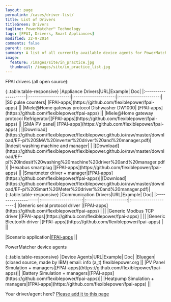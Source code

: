 ```yaml
---
layout: page
permalink: /cases/driver-list/
title: List of Drivers
titleGreen: Drivers
tagline: PowerMatcher™ Technology
tags: [FPAI, Drivers, Smart Appliances]
modified: 22-9-2014
comments: false
parent: cases
summary: A list of all currently available device agents for PowerMatcher and appliance drivers for FPAI.
image:
  feature: /images/site/in_practice.jpg
  thumbnail: /images/site/in_practice_list.jpg
---
```


FPAI drivers (all open source):

<div class="table-responsive" markdown="1">{:.table.table-responsive}
|Appliance Drivers|URL|Example| Doc|
|:--------------------|:--------------------:|:--------------------:|:--------------------:|
|S0 pulse counters| [FPAI-apps](https://github.com/flexiblepower/fpai-apps) ||
|Miele@Home gateway protocol Dishwasher DW1000| [FPAI-apps](https://github.com/flexiblepower/fpai-apps) ||
|Miele@Home gateway protocol Refrigerator|[FPAI-apps](https://github.com/flexiblepower/fpai-apps) ||
|SMA PV panel| [FPAI-apps](https://github.com/flexiblepower/fpai-apps) | |[Download](https://github.com/flexiblepower/flexiblepower.github.io/raw/master/download/EF-pi%20SMA%20inverter%20driver%20and%20manager.pdf)|
|Indesit washing machine and manager|  | |[Download](https://github.com/flexiblepower/flexiblepower.github.io/raw/master/download/EF-pi%20Indesit%20washing%20machine%20driver%20and%20manager.pdf)|
|Hexabus smartplug |[FPAI-apps](https://github.com/flexiblepower/fpai-apps) ||
|Smartmeter driver + manager|[FPAI-apps](https://github.com/flexiblepower/fpai-apps)||[Download](https://github.com/flexiblepower/flexiblepower.github.io/raw/master/download/EF-pi%20Smart%20Meter%20driver%20and%20manager.pdf)|

<div class="table-responsive" markdown="1">{:.table.table-responsive}
|Communication Drivers|URL|Example| Doc|
|:--------------------|:--------------------:|:--------------------:|:--------------------:|
|Generic serial protocol driver |[FPAI-apps](https://github.com/flexiblepower/fpai-apps) | ||
|Generic Modbus TCP driver |[FPAI-apps](https://github.com/flexiblepower/fpai-apps) | ||
|Generic Bleutooth driver |[FPAI-apps](https://github.com/flexiblepower/fpai-apps) | ||

|Scenario application|[FPAI-apps](https://github.com/flexiblepower/fpai-apps) ||

PowerMatcher device agents
<div class="table-responsive" markdown="1">{:.table.table-responsive}
|Device Agents|URL|Example| Doc|
|Bluegen| (closed source, made by IBM) email: info (a_t) flexiblepower.org ||
|PV Panel Simulation + managers|[FPAI-apps](https://github.com/flexiblepower/fpai-apps)||
|Battery Simulation + managers|[FPAI-apps](https://github.com/flexiblepower/fpai-apps)||
|Heatpump Simulation + managers|[FPAI-apps](https://github.com/flexiblepower/fpai-apps) ||




Your driver/agent here? [Please add it to this page](https://github.com/flexiblepower/flexiblepower.github.io/edit/master/cases2_driver-list.md)

